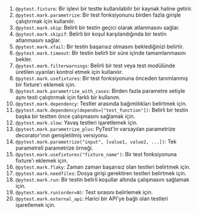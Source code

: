 1. `@pytest.fixture`: Bir işlevi bir testte kullanılabilir bir kaynak haline getirir.
2. `@pytest.mark.parametrize`: Bir test fonksiyonunu birden fazla girişle çalıştırmak için kullanılır.
3. `@pytest.mark.skip`: Belirli bir testin geçici olarak atlanmasını sağlar.
4. `@pytest.mark.skipif`: Belirli bir koşul karşılandığında bir testin atlanmasını sağlar.
5. `@pytest.mark.xfail`: Bir testin başarısız olmasını beklediğinizi belirtir.
6. `@pytest.mark.timeout`: Bir testin belirli bir süre içinde tamamlanmasını bekler.
7. `@pytest.mark.filterwarnings`: Belirli bir test veya test modülünde üretilen uyarıları kontrol etmek için kullanılır.
8. `@pytest.mark.usefixtures`: Bir test fonksiyonuna önceden tanımlanmış bir fixture'ı eklemek için.
9. `@pytest.mark.parametrize_with_cases`: Birden fazla parametre setiyle aynı testi çalıştırmak için farklı bir kullanım.
10. `@pytest.mark.dependency`: Testler arasında bağımlılıkları belirtmek için.
11. `@pytest.mark.dependency(depends=["test_function"])`: Belirli bir testin başka bir testten önce çalışmasını sağlamak için.
12. `@pytest.mark.slow`: Yavaş testleri işaretlemek için.
13. `@pytest.mark.parametrize_plus`: PyTest'in varsayılan parametrize decorator'ının genişletilmiş versiyonu.
14. `@pytest.mark.parametrize("input", [value1, value2, ...])`: Tek parametreli parametrize örneği.
15. `@pytest.mark.usefixtures("fixture_name")`: Bir test fonksiyonuna fixture'ı eklemek için.
16. `@pytest.mark.flaky`: Zaman zaman başarısız olan testleri belirtmek için.
17. `@pytest.mark.needfiles`: Dosya girişi gerektiren testleri belirtmek için.
18. `@pytest.mark.run`: Bir testin belirli koşullar altında çalışmasını sağlamak için.
19. `@pytest.mark.run(order=N)`: Test sırasını belirlemek için.
20. `@pytest.mark.external_api`: Harici bir API'ye bağlı olan testleri işaretlemek için.
